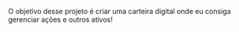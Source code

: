 O objetivo desse projeto é criar uma carteira digital onde eu consiga gerenciar ações e outros ativos!